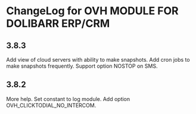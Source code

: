 # ChangeLog for OVH MODULE FOR DOLIBARR ERP/CRM

## 3.8.3

Add view of cloud servers with ability to make snapshots.
Add cron jobs to make snapshots frequently.
Support option NOSTOP on SMS.

## 3.8.2

More help.
Set constant to log module.
Add option OVH_CLICKTODIAL_NO_INTERCOM.